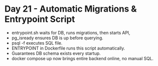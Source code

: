 # Day 21 - Automatic Migrations & Entrypoint Script
- entrypoint.sh waits for DB, runs migrations, then starts API,
- pg_isready ensures DB is up before querying.
- psql -f executes SQL file.
- ENTRYPOINT in Dockerfile runs this script automatically.
- Guarantees DB schema exists every startup.
- docker compose up now brings entire backend online, no manual SQL.
